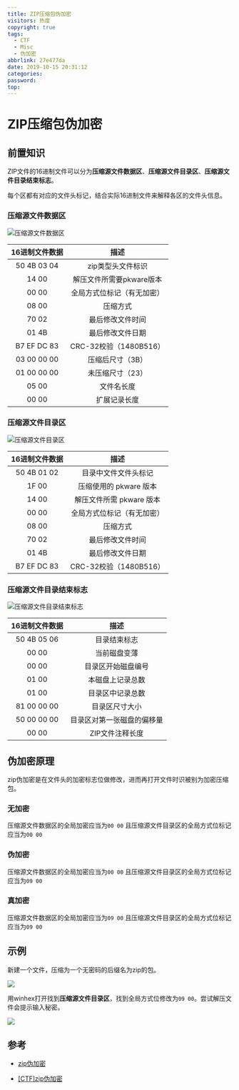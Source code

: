 ```yaml
---
title: ZIP压缩包伪加密
visitors: 热度
copyright: true
tags:
  - CTF
  - Misc
  - 伪加密
abbrlink: 27e477da
date: 2019-10-15 20:31:12
categories:
password:
top:
---
```


# ZIP压缩包伪加密

## 前置知识

ZIP文件的16进制文件可以分为**压缩源文件数据区**、**压缩源文件目录区**、**压缩源文件目录结束标志**。

每个区都有对应的文件头标记，结合实际16进制文件来解释各区的文件头信息。

### 压缩源文件数据区

![压缩源文件数据区](https://img-blog.csdn.net/20170801022644776?watermark/2/text/aHR0cDovL2Jsb2cuY3Nkbi5uZXQva2Fqd2Vi/font/5a6L5L2T/fontsize/400/fill/I0JBQkFCMA==/dissolve/70/gravity/SouthEast)

| 16进制文件数据 |            描述            |
| :------------: | :------------------------: |
|  50 4B 03 04   |     zip类型头文件标识      |
|     14 00      |  解压文件所需要pkware版本  |
|     00 00      | 全局方式位标记（有无加密） |
|     08 00      |          压缩方式          |
|     70 02      |      最后修改文件时间      |
|     01 4B      |      最后修改文件日期      |
|  B7 EF DC 83   |   CRC-32校验（1480B516）   |
|  03 00 00 00   |      压缩后尺寸（3B）      |
|  01 00 00 00   |      未压缩尺寸（23）      |
|     05 00      |         文件名长度         |
|     00 00      |        扩展记录长度        |



### 压缩源文件目录区

![压缩源文件目录区](https://img-blog.csdn.net/20170801022729323?watermark/2/text/aHR0cDovL2Jsb2cuY3Nkbi5uZXQva2Fqd2Vi/font/5a6L5L2T/fontsize/400/fill/I0JBQkFCMA==/dissolve/70/gravity/SouthEast)

| 16进制文件数据 |            描述            |
| :------------: | :------------------------: |
|  50 4B 01 02   |    目录中文件文件头标记    |
|     1F 00      |   压缩使用的 pkware 版本   |
|     14 00      |  解压文件所需 pkware 版本  |
|     00 00      | 全局方式位标记（有无加密） |
|     08 00      |          压缩方式          |
|     70 02      |      最后修改文件时间      |
|     01 4B      |      最后修改文件日期      |
|  B7 EF DC 83   |   CRC-32校验（1480B516）   |



### 压缩源文件目录结束标志

![压缩源文件目录结束标志](https://i.loli.net/2019/10/15/6L8p9sxDwemQHUI.png)

| 16进制文件数据 |            描述            |
| :------------: | :------------------------: |
|  50 4B 05 06   |        目录结束标志        |
|     00 00      |        当前磁盘变薄        |
|     00 00      |     目录区开始磁盘编号     |
|     01 00      |      本磁盘上记录总数      |
|     01 00      |      目录区中记录总数      |
|  81 00 00 00   |       目录区尺寸大小       |
|  50 00 00 00   | 目录区对第一张磁盘的偏移量 |
|     00 00      |      ZIP文件注释长度       |



## 伪加密原理

zip伪加密是在文件头的加密标志位做修改，进而再打开文件时识被别为加密压缩包。

### 无加密

压缩源文件数据区的全局加密应当为`00 00`
且压缩源文件目录区的全局方式位标记应当为`00 00`

### 伪加密

压缩源文件数据区的全局加密应当为`00 00`
且压缩源文件目录区的全局方式位标记应当为`09 00`

### 真加密

压缩源文件数据区的全局加密应当为`09 00`
且压缩源文件目录区的全局方式位标记应当为`09 00`



## 示例

新建一个文件，压缩为一个无密码的后缀名为zip的包。

![](https://i.loli.net/2019/10/15/5NObJMkrma3PpIV.png)

用winhex打开找到**压缩源文件目录区**，找到全局方式位修改为``09 00``。尝试解压文件会提示输入秘密。

 ![](https://i.loli.net/2019/10/15/TpdSQ5XtU1hDy6L.png)

## 参考

* [zip伪加密](<https://blog.csdn.net/ETF6996/article/details/51946250>)

* [[CTF]zip伪加密](<https://blog.csdn.net/kajweb/article/details/76474476>)
